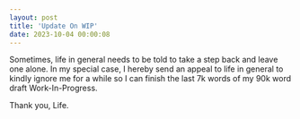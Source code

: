 ```yaml
---
layout: post
title: 'Update On WIP'
date: 2023-10-04 00:00:08
---
```



Sometimes, life in general needs to be told to take a step back and leave one alone. In my special case, I hereby send an appeal to life in general to kindly ignore me for a while so I can finish the last 7k words of my 90k word draft Work-In-Progress.

Thank you, Life.
